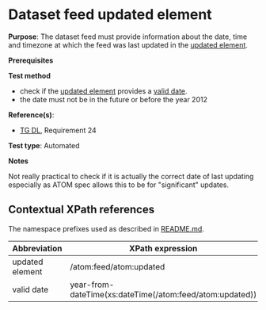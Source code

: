# Dataset feed updated element

**Purpose**: The dataset feed must provide information about the date, time and timezone at which the feed was last updated in the [updated element](#updatedelement).

**Prerequisites**

**Test method**

* check if the [updated element](#updatedelement) provides a [valid date](#validdate).
* the date must not be in the future or before the year 2012

**Reference(s)**:

* [TG DL](http://inspire.ec.europa.eu/id/ats/download-atom/master/atom-pre-defined/README#ref_TG_DL), Requirement 24

**Test type**: Automated

**Notes**

Not really practical to check if it is actually the correct date of last updating especially as ATOM spec allows this to be for "significant" updates.

## Contextual XPath references

The namespace prefixes used as described in [README.md](http://inspire.ec.europa.eu/id/ats/download-atom/master/atom-pre-defined/README#namespaces).

Abbreviation                                               |  XPath expression
---------------------------------------------------------- | -------------------------------------------------------------------------
updated element <a name="updatedelement"></a> | /atom:feed/atom:updated
valid date <a name="validdate"></a> | year-from-dateTime(xs:dateTime(/atom:feed/atom:updated))
